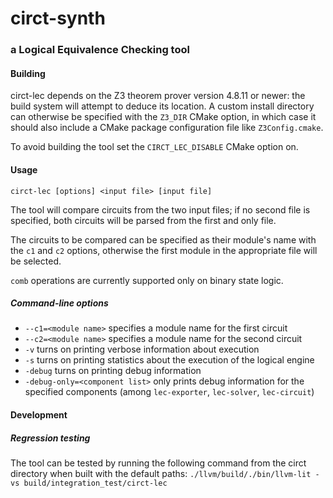 # circt-synth
### a Logical Equivalence Checking tool
#### Building
circt-lec depends on the Z3 theorem prover version 4.8.11 or newer: the build
system will attempt to deduce its location. A custom install directory can
otherwise be specified with the `Z3_DIR` CMake option, in which case it should
also include a CMake package configuration file like `Z3Config.cmake`.

To avoid building the tool set the `CIRCT_LEC_DISABLE` CMake option on.

#### Usage
```circt-lec [options] <input file> [input file]```

The tool will compare circuits from the two input files; if no second file is
specified, both circuits will be parsed from the first and only file.

The circuits to be compared can be specified as their module's name with the
`c1` and `c2` options, otherwise the first module in the appropriate file will
be selected.

`comb` operations are currently supported only on binary state logic.

##### Command-line options
- `--c1=<module name>` specifies a module name for the first circuit
- `--c2=<module name>` specifies a module name for the second circuit
- `-v` turns on printing verbose information about execution
- `-s` turns on printing statistics about the execution of the logical engine
- `-debug` turns on printing debug information
- `-debug-only=<component list>` only prints debug information for the specified
  components (among `lec-exporter`, `lec-solver`, `lec-circuit`)

#### Development
##### Regression testing
The tool can be tested by running the following command from the circt directory
when built with the default paths:
```./llvm/build/./bin/llvm-lit -vs build/integration_test/circt-lec```
